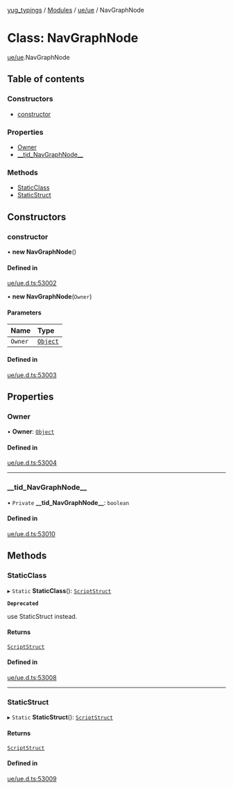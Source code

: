 [yug_typings](../README.md) / [Modules](../modules.md) / [ue/ue](../modules/ue_ue.md) / NavGraphNode

# Class: NavGraphNode

[ue/ue](../modules/ue_ue.md).NavGraphNode

## Table of contents

### Constructors

- [constructor](ue_ue.NavGraphNode.md#constructor)

### Properties

- [Owner](ue_ue.NavGraphNode.md#owner)
- [\_\_tid\_NavGraphNode\_\_](ue_ue.NavGraphNode.md#__tid_navgraphnode__)

### Methods

- [StaticClass](ue_ue.NavGraphNode.md#staticclass)
- [StaticStruct](ue_ue.NavGraphNode.md#staticstruct)

## Constructors

### constructor

• **new NavGraphNode**()

#### Defined in

[ue/ue.d.ts:53002](https://github.com/YugMetaverse/yug_typings/blob/25cad34/ue/ue.d.ts#L53002)

• **new NavGraphNode**(`Owner`)

#### Parameters

| Name | Type |
| :------ | :------ |
| `Owner` | [`Object`](ue_ue.Object.md) |

#### Defined in

[ue/ue.d.ts:53003](https://github.com/YugMetaverse/yug_typings/blob/25cad34/ue/ue.d.ts#L53003)

## Properties

### Owner

• **Owner**: [`Object`](ue_ue.Object.md)

#### Defined in

[ue/ue.d.ts:53004](https://github.com/YugMetaverse/yug_typings/blob/25cad34/ue/ue.d.ts#L53004)

___

### \_\_tid\_NavGraphNode\_\_

• `Private` **\_\_tid\_NavGraphNode\_\_**: `boolean`

#### Defined in

[ue/ue.d.ts:53010](https://github.com/YugMetaverse/yug_typings/blob/25cad34/ue/ue.d.ts#L53010)

## Methods

### StaticClass

▸ `Static` **StaticClass**(): [`ScriptStruct`](ue_ue.ScriptStruct.md)

**`Deprecated`**

use StaticStruct instead.

#### Returns

[`ScriptStruct`](ue_ue.ScriptStruct.md)

#### Defined in

[ue/ue.d.ts:53008](https://github.com/YugMetaverse/yug_typings/blob/25cad34/ue/ue.d.ts#L53008)

___

### StaticStruct

▸ `Static` **StaticStruct**(): [`ScriptStruct`](ue_ue.ScriptStruct.md)

#### Returns

[`ScriptStruct`](ue_ue.ScriptStruct.md)

#### Defined in

[ue/ue.d.ts:53009](https://github.com/YugMetaverse/yug_typings/blob/25cad34/ue/ue.d.ts#L53009)
